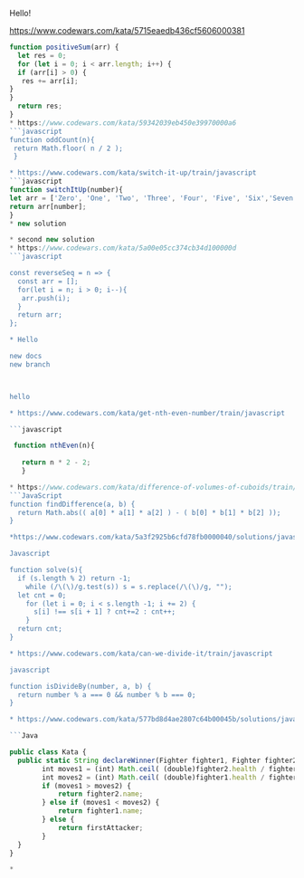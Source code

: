 Hello!


https://www.codewars.com/kata/5715eaedb436cf5606000381
```javascript
function positiveSum(arr) {
  let res = 0;
  for (let i = 0; i < arr.length; i++) {
  if (arr[i] > 0) {
   res += arr[i];
}
}
  return res;
}
* https://www.codewars.com/kata/59342039eb450e39970000a6
```javascript
function oddCount(n){
 return Math.floor( n / 2 );
 }

* https://www.codewars.com/kata/switch-it-up/train/javascript
```javascript
function switchItUp(number){
let arr = ['Zero', 'One', 'Two', 'Three', 'Four', 'Five', 'Six','Seven', 'Eight', 'Nine'];
return arr[number];
}
* new solution

* second new solution
* https://www.codewars.com/kata/5a00e05cc374cb34d100000d
```javascript

const reverseSeq = n => {
  const arr = [];
  for(let i = n; i > 0; i--){
   arr.push(i); 
  }
  return arr;
};

* Hello 

new docs
new branch



hello

* https://www.codewars.com/kata/get-nth-even-number/train/javascript

```javascript

 function nthEven(n){
 
   return n * 2 - 2;
   }

* https://www.codewars.com/kata/difference-of-volumes-of-cuboids/train/javascript
```JavaScript
function findDifference(a, b) {
  return Math.abs(( a[0] * a[1] * a[2] ) - ( b[0] * b[1] * b[2] ));
}

*https://www.codewars.com/kata/5a3f2925b6cfd78fb0000040/solutions/javascript

Javascript

function solve(s){
  if (s.length % 2) return -1;
    while (/\(\)/g.test(s)) s = s.replace(/\(\)/g, "");
  let cnt = 0;  
    for (let i = 0; i < s.length -1; i += 2) {
      s[i] !== s[i + 1] ? cnt+=2 : cnt++;   
    }
  return cnt;
}

* https://www.codewars.com/kata/can-we-divide-it/train/javascript

javascript

function isDivideBy(number, a, b) {
  return number % a === 0 && number % b === 0;
}

* https://www.codewars.com/kata/577bd8d4ae2807c64b00045b/solutions/java

```Java

public class Kata {
  public static String declareWinner(Fighter fighter1, Fighter fighter2, String firstAttacker) {
        int moves1 = (int) Math.ceil( (double)fighter2.health / fighter1.damagePerAttack);
        int moves2 = (int) Math.ceil( (double)fighter1.health / fighter2.damagePerAttack);
        if (moves1 > moves2) {
            return fighter2.name;
        } else if (moves1 < moves2) {
            return fighter1.name;
        } else {
            return firstAttacker;
        }
  }
}

* 